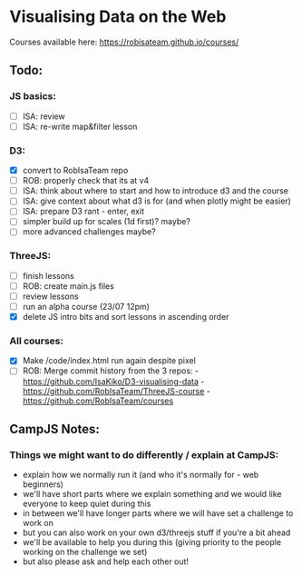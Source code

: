 # Visualising Data on the Web

Courses available here: https://robisateam.github.io/courses/

## Todo:

### JS basics:
- [ ] ISA: review
- [ ] ISA: re-write map&filter lesson

### D3:
- [x] convert to RobIsaTeam repo
- [ ] ROB: properly check that its at v4
- [ ] ISA: think about where to start and how to introduce d3 and the course
- [ ] ISA: give context about what d3 is for (and when plotly might be easier)
- [ ] ISA: prepare D3 rant - enter, exit
- [ ] simpler build up for scales (1d first)? maybe?
- [ ] more advanced challenges maybe?

### ThreeJS:
- [ ] finish lessons
- [ ] ROB: create main.js files 
- [ ] review lessons
- [ ] run an alpha course (23/07 12pm)
- [x] delete JS intro bits and sort lessons in ascending order

### All courses: 
- [x] Make /code/index.html run again despite pixel
- [ ] ROB: Merge commit history from the 3 repos:
      - https://github.com/IsaKiko/D3-visualising-data
      - https://github.com/RobIsaTeam/ThreeJS-course
      - https://github.com/RobIsaTeam/courses

## CampJS Notes:

### Things we might want to do differently / explain at CampJS:
- explain how we normally run it (and who it's normally for - web beginners)
- we'll have short parts where we explain something and we would like everyone to keep quiet during this
- in between we'll have longer parts where we will have set a challenge to work on
- but you can also work on your own d3/threejs stuff if you're a bit ahead
- we'll be available to help you during this (giving priority to the people working on the challenge we set) 
- but also please ask and help each other out! 
